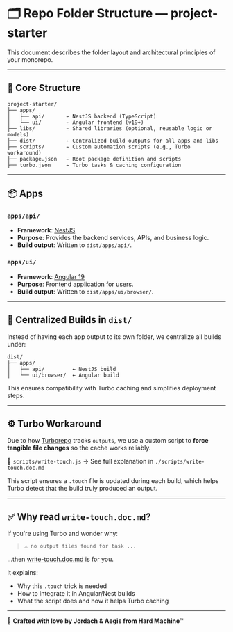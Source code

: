 # 🗂️ Repo Folder Structure — project-starter

This document describes the folder layout and architectural principles of your monorepo.

---

## 🧱 Core Structure

```
project-starter/
├── apps/
│   ├── api/       ← NestJS backend (TypeScript)
│   └── ui/        ← Angular frontend (v19+)
├── libs/          ← Shared libraries (optional, reusable logic or models)
├── dist/          ← Centralized build outputs for all apps and libs
├── scripts/       ← Custom automation scripts (e.g., Turbo workaround)
├── package.json   ← Root package definition and scripts
├── turbo.json     ← Turbo tasks & caching configuration
```

---

## 📦 Apps

### `apps/api/`

- **Framework**: [NestJS](https://nestjs.com)
- **Purpose**: Provides the backend services, APIs, and business logic.
- **Build output**: Written to `dist/apps/api/`.

### `apps/ui/`

- **Framework**: [Angular 19](https://angular.io)
- **Purpose**: Frontend application for users.
- **Build output**: Written to `dist/apps/ui/browser/`.

---

## 🧠 Centralized Builds in `dist/`

Instead of having each app output to its own folder, we centralize all builds under:

```
dist/
├── apps/
│   ├── api/         ← NestJS build
│   └── ui/browser/  ← Angular build
```

This ensures compatibility with Turbo caching and simplifies deployment steps.

---

## ⚙️ Turbo Workaround

Due to how [Turborepo](https://turbo.build) tracks `outputs`, we use a custom script to **force tangible file changes** so the cache works reliably.

📄 `scripts/write-touch.js` → See full explanation in `./scripts/write-touch.doc.md`

This script ensures a `.touch` file is updated during each build, which helps Turbo detect that the build truly produced an output.

---

## ✅ Why read `write-touch.doc.md`?

If you're using Turbo and wonder why:

> `⚠️ no output files found for task ...`

…then [write-touch.doc.md](./scripts/write-touch.doc.md) is for you.

It explains:

- Why this `.touch` trick is needed
- How to integrate it in Angular/Nest builds
- What the script does and how it helps Turbo caching

---

📌 **Crafted with love by Jordach & Aegis from Hard Machine™**
